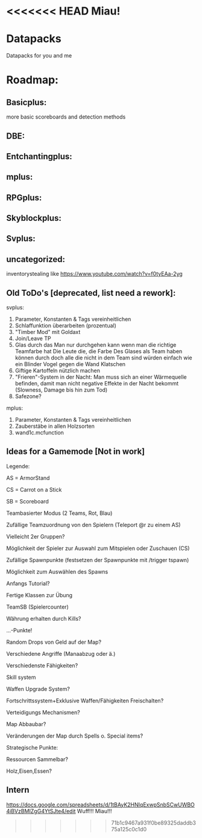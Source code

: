 <<<<<<< HEAD
Miau!
=======
# Datapacks

Datapacks for you and me



 # Roadmap:

 ## Basicplus:
more basic scoreboards and detection methods

 ## DBE:

 ## Entchantingplus:

 ## mplus:

 ## RPGplus:

 ## Skyblockplus:

 ## Svplus:

 ## uncategorized:
inventorystealing like https://www.youtube.com/watch?v=f0tyEAa-2yg

 ## Old ToDo's [deprecated, list need a rework]:

 svplus:
1. Parameter, Konstanten & Tags vereinheitlichen
2. Schlaffunktion überarbeiten (prozentual)
3. "Timber Mod" mit Goldaxt
4. Join/Leave TP
5. Glas durch das Man nur durchgehen kann wenn man die richtige Teamfarbe hat
Die Leute die, die Farbe Des Glases als Team haben können durch doch alle die nicht in dem Team sind würden einfach wie ein Blinder Vogel gegen die Wand Klatschen
6. Giftige Kartoffeln nützlich machen
7. "Frieren"-System in der Nacht:
Man muss sich an einer Wärmequelle befinden, damit man nicht negative Effekte in der Nacht bekommt (Slowness, Damage bis hin zum Tod)
8. Safezone?

 mplus:
1. Parameter, Konstanten & Tags vereinheitlichen
2. Zauberstäbe in allen Holzsorten
3. wand1c.mcfunction


 ## Ideas for a Gamemode [Not in work]

 Legende:

 AS = ArmorStand

 CS = Carrot on a Stick

 SB = Scoreboard


 Teambasierter Modus (2 Teams, Rot, Blau)

 Zufällige Teamzuordnung von den Spielern (Teleport @r zu einem AS)

 Vielleicht 2er Gruppen?

 Möglichkeit der Spieler zur Auswahl zum Mitspielen oder Zuschauen (CS)

 Zufällige Spawnpunkte (festsetzen der Spawnpunkte mit /trigger tspawn)

 Möglichkeit zum Auswählen des Spawns

 Anfangs Tutorial?

 Fertige Klassen zur Übung

 TeamSB (Spielercounter)

 Währung erhalten durch Kills?

 ...-Punkte!

 Random Drops von Geld auf der Map?

 Verschiedene Angriffe (Manaabzug oder ä.)

 Verschiedenste Fähigkeiten?

 Skill system

 Waffen Upgrade System?

 Fortschrittssystem+Exklusive Waffen/Fähigkeiten Freischalten?

 Verteidigungs Mechanismen?

 Map Abbaubar?

 Veränderungen der Map durch Spells o. Special items?

 Strategische Punkte:

 Ressourcen Sammelbar?

 Holz,Eisen,Essen?

 ## Intern
https://docs.google.com/spreadsheets/d/1tBAyK2HNIqExwpSnbSCwUWBO4iBVzBMIZgG4YtSJte4/edit
Wuff!!! Miau!!!
>>>>>>> 71b1c9467a931f0be89325daddb375a125c0c1d0
